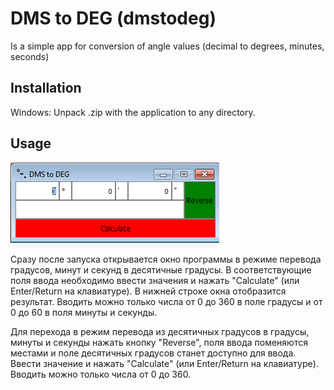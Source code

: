 # DMS to DEG (dmstodeg)

Is a simple app for conversion of angle values (decimal to degrees, minutes,
seconds)


## Installation
Windows: Unpack .zip with the application to any directory.

## Usage
![dmstodeg picture](resources/img/dmstodeg_pic.png)  

Сразу после запуска открывается окно программы в режиме перевода градусов, минут
и секунд в десятичные градусы. В соответствующие поля ввода необходимо ввести
значения и нажать "Calculate" (или Enter/Return на клавиатуре). В нижней строке окна отобразится результат. Вводить можно только числа от 0 до 360 в поле градусы и от 0 до 60 в поля минуты и секунды.

Для перехода в режим перевода из десятичных градусов в градусы, минуты и секунды
нажать кнопку "Reverse", поля ввода поменяются местами и поле десятичных
градусов станет доступно для ввода. Ввести значение и нажать "Calculate" (или
Enter/Return на клавиатуре). Вводить можно только числа от 0 до 360.
